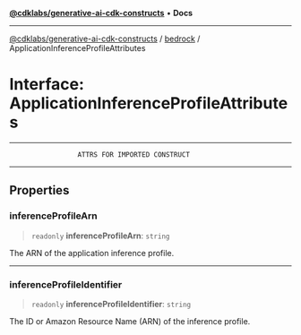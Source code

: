 [**@cdklabs/generative-ai-cdk-constructs**](../../../README.md) • **Docs**

***

[@cdklabs/generative-ai-cdk-constructs](../../../README.md) / [bedrock](../README.md) / ApplicationInferenceProfileAttributes

# Interface: ApplicationInferenceProfileAttributes

***************************************************************************
                     ATTRS FOR IMPORTED CONSTRUCT
***************************************************************************

## Properties

### inferenceProfileArn

> `readonly` **inferenceProfileArn**: `string`

The ARN of the application inference profile.

***

### inferenceProfileIdentifier

> `readonly` **inferenceProfileIdentifier**: `string`

The ID or Amazon Resource Name (ARN) of the inference profile.
